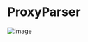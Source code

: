 # ProxyParser
![image](https://github.com/sem36/ProxyParser/assets/71660821/cb65b510-96e6-4978-951f-85f3d0d1752a)

